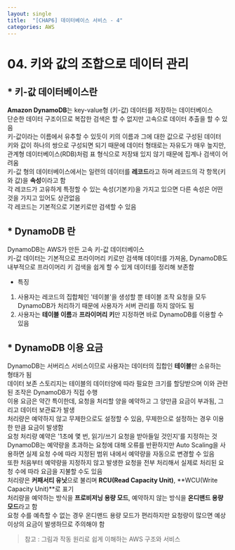 ```yaml
---
layout: single
title:  "[CHAP6] 데이터베이스 서비스 - 4"
categories: AWS
---
```


# 04. 키와 값의 조합으로 데이터 관리

## * 키-값 데이터베이스란

**Amazon DynamoDB**는 key-value형 (키-값) 데이터를 저장하는 데이터베이스  
단순한 데이터 구조이므로 복잡한 검색은 할 수 없지만 고속으로 데이터 추출을 할 수 있음  
키-값이라는 이름에서 유추할 수 있듯이 키의 이름과 그에 대한 값으로 구성된 데이터  
키와 값이 하나의 쌍으로 구성되면 되기 때문에 데이터 형태로는 자유도가 매우 높지만, 관계형 데이터베이스(RDB)처럼 표 형식으로 저장돼 있지 않기 때문에 집계나 검색이 어려움  
키-값 형의 데이터베이스에서는 일련의 데이터를 **레코드**라고 하며 레코드의 각 항목(키와 값)을 **속성**이라고 함  
각 레코드가 고유하게 특정할 수 있는 속성(기본키)을 가지고 있으면 다른 속성은 어떤 것을 가지고 있어도 상관없음  
각 레코드는 기본적으로 기본키로만 검색할 수 있음  


## * DynamoDB 란

DynamoDB는 AWS가 만든 고속 키-값 데이터베이스  
키-값 데이터는 기본적으로 프라이머리 키로만 검색해 데이터를 가져옴, DynamoDB도 내부적으로 프라이머리 키 검색을 쉽게 할 수 있게 데이터를 정리해 보존함  

* 특징
1. 사용자는 레코드의 집합체인 '테이블'을 생성할 뿐 테이블 조작 요청을 모두 DynamoDB가 처리하기 때문에 사용자가 서버 관리를 하지 않아도 됨  
2. 사용자는 **테이블 이름**과 **프라이머리 키**만 지정하면  바로 DynamoDB를 이용할 수 있음  


## * DynamoDB 이용 요금

DynamoDB는 서버리스 서비스이므로 사용자는 데이터의 집합인 **테이블**만 소유하는 형태가 됨  
데이터 보존 스토리지는 테이블의 데이터양에 따라 필요한 크기를 할당받으며 이와 관련된 조작은 DynamoDB가 직접 수행  
이용 요금은 약간 특이한데, 요청을 처리할 양을 예약하고 그 양만큼 요금이 부과됨, 그리고 데이터 보관료가 발생  
처리량은 예약하지 않고 무제한으로도 설정할 수 있음, 무제한으로 설정하는 경우 이용한 만큼 요금이 발생함  
요청 처리량 예약은 '1초에 몇 번, 읽기/쓰기 요청을 받아들일 것인지'를 지정하는 것  
DynamoDB는 예약량을 초과하는 요청에 대해 오류를 반환하지만 Auto Scaling을 사용하면 실제 요청 수에 따라 지정된 범위 내에서 예약량을 자동으로 변경할 수 있음  
또한 처음부터 예약량을 지정하지 않고 발생한 요청을 전부 처리해서 실제로 처리된 요청 수에 따라 요금을 지불할 수도 있음  
처리량은 **커패서티 유닛**으로 불리며 **RCU(Read Capacity Unit)**, **WCU(Write Capacity Unit)**로 표기  
처리량을 예약하는 방식을 **프로비저닝 용량 모드**, 예약하지 않는 방식을 **온디맨드 용량 모드**라고 함  
요청 수를 예측할 수 없는 경우 온디맨드 용량 모드가 편리하지만 요청량이 많으면 예상 이상의 요금이 발생하므로 주의해야 함  


> 참고 : 그림과 작동 원리로 쉽게 이해하는 AWS 구조와 서비스